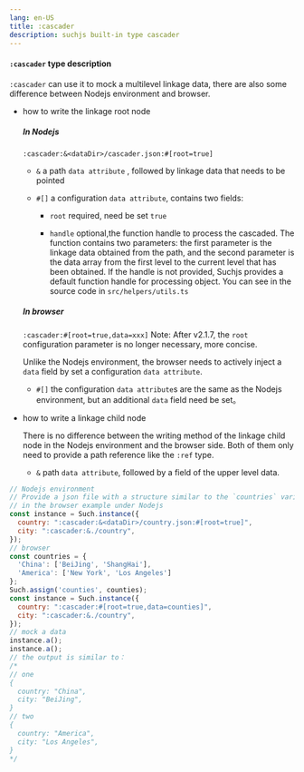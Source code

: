```yaml
---
lang: en-US
title: :cascader
description: suchjs built-in type cascader
---
```


#### `:cascader` type description <Badge text=">= 1.0.0" />

`:cascader` can use it to mock a multilevel linkage data, there are also some difference between Nodejs environment and browser.

- how to write the linkage root node

  ##### In Nodejs

  `:cascader:&<dataDir>/cascader.json:#[root=true]`

  - `&` a path `data attribute` , followed by linkage data that needs to be pointed

  - `#[]` a configuration `data attribute`, contains two fields:

    - `root` required, need be set `true`

    - `handle` optional,the function handle to process the cascaded. The function contains two parameters: the first parameter is the linkage data obtained from the path, and the second parameter is the data array from the first level to the current level that has been obtained. If the handle is not provided, Suchjs provides a default function handle for processing object. You can see in the source code in `src/helpers/utils.ts`

  ##### In browser

  `:cascader:#[root=true,data=xxx]` Note: After v2.1.7, the `root` configuration parameter is no longer necessary, more concise.

  Unlike the Nodejs environment, the browser needs to actively inject a `data` field by set a configuration `data attribute`.

  - `#[]` the configuration `data attribute`s are the same as the Nodejs environment, but an additional `data` field need be set。

- how to write a linkage child node

  There is no difference between the writing method of the linkage child node in the Nodejs environment and the browser side. Both of them only need to provide a path reference like the `:ref` type.

  - `&` path `data attribute`, followed by a field of the upper level data.

```javascript
// Nodejs environment
// Provide a json file with a structure similar to the `countries` variable 
// in the browser example under Nodejs
const instance = Such.instance({
  country: ":cascader:&<dataDir>/country.json:#[root=true]",
  city: ":cascader:&./country",
});
// browser
const countries = {
  'China': ['BeiJing', 'ShangHai'],
  'America': ['New York', 'Los Angeles']
};
Such.assign('counties', counties);
const instance = Such.instance({
  country: ":cascader:#[root=true,data=counties]",
  city: ":cascader:&./country",
});
// mock a data
instance.a();
instance.a();
// the output is similar to：
/*
// one
{
  country: "China", 
  city: "BeiJing",
}
// two
{
  country: "America", 
  city: "Los Angeles",
}
*/
```
